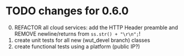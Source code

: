 # TODO changes for 0.6.0

0. REFACTOR all cloud services: add the HTTP Header preamble and REMOVE newline/returns from `ss.str() + "\r\n";`!
1. create unit tests for all new (wut_devel branch) classes
2. create functional tests using a platform (public IP?)
